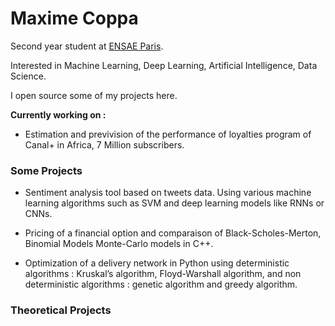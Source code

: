 # Maxime Coppa 

Second year student at [ENSAE Paris](https://www.ensae.fr/en).

Interested in Machine Learning, Deep Learning, Artificial Intelligence, Data Science.

I open source some of my projects here.

__Currently working on :__

- Estimation and previvision of the performance of loyalties program of Canal+ in Africa, 7 Million subscribers.



### Some Projects

- Sentiment analysis tool based on tweets data. Using various machine learning algorithms such as SVM and deep learning models like
RNNs or CNNs.

- Pricing of a financial option and comparaison of Black-Scholes-Merton, Binomial Models
Monte-Carlo models  in C++.

- Optimization of a delivery network in Python using deterministic algorithms : Kruskal’s algorithm, Floyd-Warshall algorithm,
and non deterministic algorithms : genetic algorithm and greedy algorithm.

### Theoretical Projects 

